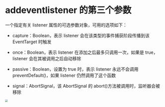 # addeventlistener 的第三个参数 [](#addeventlistener的第三个参数)

一个指定有关 listener 属性的可选参数对象，可用的选项如下：

- capture：Boolean，表示 listener 会在该类型的事件捕获阶段传播到该 EventTarget 时触发

- once：Boolean，表示 listener 在添加之后最多只调用一次，如果是 true，listener 会在其被调用之后自动移除

- passive：Boolean，设置为 true 时，表示 listener 永远不会调用 preventDefault()，如果 listener 仍然调用了这个函数

- signal：AbortSignal，该 AbortSignal 的 abort()方法被调用时，监听器会被移除

<img src="/js/event.png" style="zoom:50%" />
